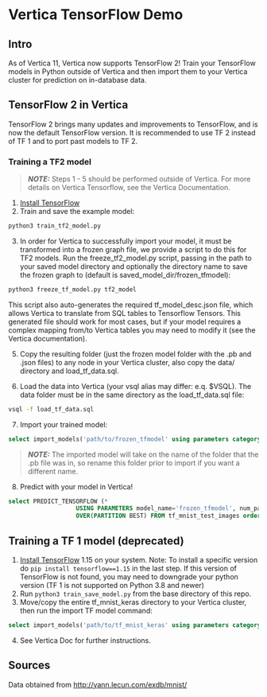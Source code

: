 # Vertica TensorFlow Demo
## Intro
As of Vertica 11, Vertica now supports TensorFlow 2! Train your TensorFlow models in Python outside of Vertica and then import them to your Vertica cluster for prediction on in-database data.

## TensorFlow 2 in Vertica
TensorFlow 2 brings many updates and improvements to TensorFlow, and is now the default TensorFlow version. It is recommended to use TF 2 instead of TF 1 and to port past models to TF 2.

### Training a TF2 model
> **_NOTE:_**  Steps 1 - 5 should be performed outside of Vertica. For more details on Vertica Tensorflow, see the Vertica Documentation.

1. [Install TensorFlow](https://www.tensorflow.org/install)
2. Train and save the example model:
```bash
python3 train_tf2_model.py
```
3. In order for Vertica to successfully import your model, it must be transformed into a frozen graph file, we provide a script to do this for TF2 models. Run the freeze_tf2_model.py script, passing in the path to your saved model directory and optionally the directory name to save the frozen graph to (default is saved_model_dir/frozen_tfmodel):
```bash
python3 freeze_tf_model.py tf2_model
```
This script also auto-generates the required tf_model_desc.json file, which allows Vertica to translate from SQL tables to Tensorflow Tensors. This generated file should work for most cases, but if your model requires a complex mapping from/to Vertica tables you may need to modify it (see the Vertica documentation).

5. Copy the resulting folder (just the frozen model folder with the .pb and .json files) to any node in your Vertica cluster, also copy the data/ directory and load_tf_data.sql.

6. Load the data into Vertica (your vsql alias may differ: e.q. $VSQL). The data folder must be in the same directory as the load_tf_data.sql file:
```bash
vsql -f load_tf_data.sql
```

7. Import your trained model:
```sql
select import_models('path/to/frozen_tfmodel' using parameters category='TENSORFLOW');
```

> **_NOTE:_**  The imported model will take on the name of the folder that the .pb file was in, so rename this folder prior to import if you want a different name.

8. Predict with your model in Vertica!
```sql
select PREDICT_TENSORFLOW (*
                   USING PARAMETERS model_name='frozen_tfmodel', num_passthru_cols=1)
                   OVER(PARTITION BEST) FROM tf_mnist_test_images order by id;
```

## Training a TF 1 model (deprecated)
1. [Install TensorFlow](https://www.tensorflow.org/install/pip#virtualenv-install) 1.15 on your system. Note: To install a specific version do `pip install tensorflow==1.15` in the last step. If this version of TensorFlow is not found, you may need to downgrade your python version (TF 1 is not supported on Python 3.8 and newer)
2. Run `python3 train_save_model.py` from the base directory of this repo.
3. Move/copy the entire tf_mnist_keras directory to your Vertica cluster, then run the import TF model command:
```sql
select import_models('path/to/tf_mnist_keras' using parameters category='TENSORFLOW');
```
4. See Vertica Doc for further instructions.

## Sources
Data obtained from http://yann.lecun.com/exdb/mnist/
